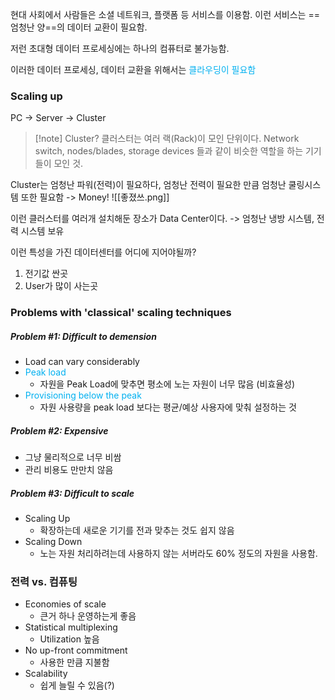 현대 사회에서 사람들은 소셜 네트워크, 플랫폼 등 서비스를 이용함.
이런 서비스는 ==엄청난 양==의 데이터 교환이 필요함.

저런 초대형 데이터 프로세싱에는 하나의 컴퓨터로 불가능함.

이러한 데이터 프로세싱, 데이터 교환을 위해서는 <font color="#00b0f0">클라우딩이 필요함</font>

### Scaling up
PC -> Server -> Cluster

>[!note] Cluster?
>클러스터는 여러 랙(Rack)이 모인 단위이다.
Network switch, nodes/blades, storage devices 들과 같이 비슷한 역할을 하는 기기들이 모인 것.

Cluster는 엄청난 파워(전력)이 필요하다, 엄청난 전력이 필요한 만큼 엄청난 쿨링시스템 또한 필요함
-> Money!
![[좋졌쓰.png]]

이런 클러스터를 여러개 설치해둔 장소가 Data Center이다. 
-> 엄청난 냉방 시스템, 전력 시스템 보유

이런 특성을 가진 데이터센터를 어디에 지어야될까?
1. 전기값 싼곳
2. User가 많이 사는곳


### Problems with 'classical' scaling techniques
##### Problem #1: Difficult to demension
- Load can vary considerably
- <font color="#00b0f0">Peak load</font>
	- 자원을 Peak Load에 맞추면 평소에 노는 자원이 너무 많음 (비효율성)
- <font color="#00b0f0">Provisioning below the peak</font>
	- 자원 사용량을 peak load 보다는 평균/예상 사용자에 맞춰 설정하는 것
##### Problem #2: Expensive
- 그냥 물리적으로 너무 비쌈
- 관리 비용도 만만치 않음

##### Problem #3: Difficult to scale
- Scaling Up
	- 확장하는데 새로운 기기를 전과 맞추는 것도 쉽지 않음
- Scaling Down
	- 노는 자원 처리하려는데 사용하지 않는 서버라도 60% 정도의 자원을 사용함.


### 전력 vs. 컴퓨팅
- Economies of scale
	- 큰거 하나 운영하는게 좋음
- Statistical multiplexing
	- Utilization 높음
- No up-front commitment
	- 사용한 만큼 지불함
- Scalability
	- 쉽게 늘릴 수 있음(?)
